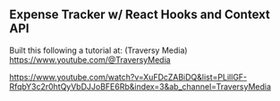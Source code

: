 ## Expense Tracker w/ React Hooks and Context API
Built this following a tutorial at: (Traversy Media) https://www.youtube.com/@TraversyMedia

https://www.youtube.com/watch?v=XuFDcZABiDQ&list=PLillGF-RfqbY3c2r0htQyVbDJJoBFE6Rb&index=3&ab_channel=TraversyMedia
